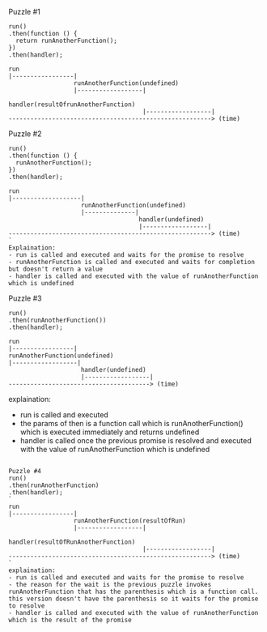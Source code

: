 Puzzle #1

```
run()
.then(function () {
  return runAnotherFunction();
})
.then(handler);
```

```
run
|-----------------|
                  runAnotherFunction(undefined)
                  |------------------|
                                     handler(resultOfrunAnotherFunction)
                                     |------------------|
--------------------------------------------------------> (time)
```

Puzzle #2
```
run()
.then(function () {
  runAnotherFunction();
})
.then(handler);
```
```
run
|-------------------|
                    runAnotherFunction(undefined)
                    |--------------|
                                    handler(undefined)
                                    |------------------|
--------------------------------------------------------> (time)
`
Explaination:
- run is called and executed and waits for the promise to resolve
- runAnotherFunction is called and executed and waits for completion but doesn't return a value
- handler is called and executed with the value of runAnotherFunction which is undefined
```

Puzzle #3
```
run()
.then(runAnotherFunction())
.then(handler);
```
```
run
|-----------------|
runAnotherFunction(undefined)
|------------------|
                    handler(undefined)
                    |------------------|
---------------------------------------> (time)
```
explaination:
- run is called and executed
- the params of then is a function call which is runAnotherFunction() which is executed immediately and returns undefined
- handler is called once the previous promise is resolved and executed with the value of runAnotherFunction which is undefined
```

Puzzle #4
run()
.then(runAnotherFunction)
.then(handler);
`
run
|-----------------|
                  runAnotherFunction(resultOfRun)
                  |------------------|
                                     handler(resultOfRunAnotherFunction)
                                     |------------------|
--------------------------------------------------------> (time)
`
explaination:
- run is called and executed and waits for the promise to resolve
- the reason for the wait is the previous puzzle invokes runAnotherFunction that has the parenthesis which is a function call. this version doesn't have the parenthesis so it waits for the promise to resolve
- handler is called and executed with the value of runAnotherFunction which is the result of the promise
```